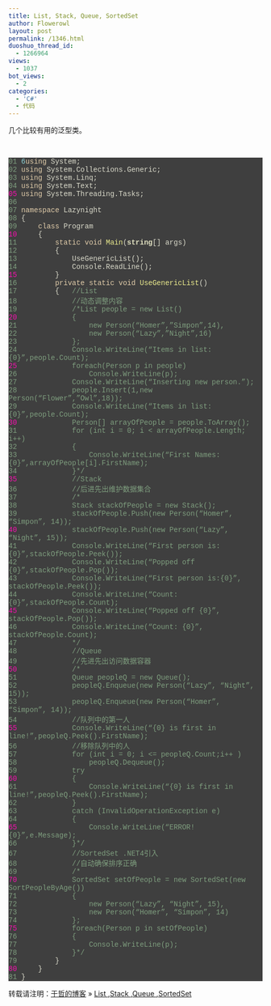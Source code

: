 ```yaml
---
title: List, Stack, Queue, SortedSet
author: Flowerowl
layout: post
permalink: /1346.html
duoshuo_thread_id:
  - 1266964
views:
  - 1037
bot_views:
  - 2
categories:
  - 'C#'
  - 代码
---
```

几个比较有用的泛型类。

&nbsp;

<div style="background: #fdfdfd; color: black;">
</div>

<div class="source" style="font-family: '[object HTMLOptionElement]', Consolas, 'Lucida Console', 'Courier New'; color: #dcdccc; background-color: #3f3f3f;">
  <span style="color: #7f9f7f;">01 </span> <span style="color: #8cd0d3;">6</span><span style="color: #e3ceab;">using</span> <span style="color: #dcdccc;">System</span>;<br /> <span style="color: #7f9f7f;">02 </span> <span style="color: #e3ceab;">using</span> <span style="color: #dcdccc;">System.Collections.Generic</span>;<br /> <span style="color: #7f9f7f;">03 </span> <span style="color: #e3ceab;">using</span> <span style="color: #dcdccc;">System.Linq</span>;<br /> <span style="color: #7f9f7f;">04 </span> <span style="color: #e3ceab;">using</span> <span style="color: #dcdccc;">System.Text</span>;<br /> <span style="color: #f810b0;">05 </span> <span style="color: #e3ceab;">using</span> <span style="color: #dcdccc;">System.Threading.Tasks</span>;<br /> <span style="color: #7f9f7f;">06 </span><br /> <span style="color: #7f9f7f;">07 </span> <span style="color: #e3ceab;">namespace</span> <span style="color: #dcdccc;">Lazynight</span><br /> <span style="color: #7f9f7f;">08 </span> <span style="color: #dcdccc;">{</span><br /> <span style="color: #7f9f7f;">09 </span>     <span style="color: #e3ceab;">class</span> <span style="color: #dcdccc;">Program</span><br /> <span style="color: #f810b0;">10 </span>     <span style="color: #dcdccc;">{</span><br /> <span style="color: #7f9f7f;">11 </span>         <span style="color: #e3ceab;">static</span> <span style="color: #e3ceab;">void</span> <span style="color: #efef8f;">Main</span>(<span style="color: #dfdfbf; font-weight: bold;">string</span><span style="color: #dcdccc;">[]</span> <span style="color: #dcdccc;">args</span>)<br /> <span style="color: #7f9f7f;">12 </span>         <span style="color: #dcdccc;">{</span><br /> <span style="color: #7f9f7f;">13 </span>             <span style="color: #dcdccc;">UseGenericList</span>();<br /> <span style="color: #7f9f7f;">14 </span>             <span style="color: #dcdccc;">Console</span><span style="color: #dcdccc;">.</span><span style="color: #dcdccc;">ReadLine</span>();<br /> <span style="color: #f810b0;">15 </span>         <span style="color: #dcdccc;">}</span><br /> <span style="color: #7f9f7f;">16 </span>         <span style="color: #e3ceab;">private</span> <span style="color: #e3ceab;">static</span> <span style="color: #e3ceab;">void</span> <span style="color: #efef8f;">UseGenericList</span>()<br /> <span style="color: #7f9f7f;">17 </span>         <span style="color: #dcdccc;">{</span>   <span style="color: #7f9f7f;">//List<T></span><br /> <span style="color: #7f9f7f;">18 </span>             <span style="color: #7f9f7f;">//动态调整内容</span><br /> <span style="color: #7f9f7f;">19 </span>             <span style="color: #7f9f7f;">/*List<Person> people = new List<Person>() </span><br /> <span style="color: #f810b0;">20 </span> <span style="color: #7f9f7f;">            {</span><br /> <span style="color: #7f9f7f;">21 </span> <span style="color: #7f9f7f;">                new Person(&#8220;Homer&#8221;,&#8221;Simpon&#8221;,14),</span><br /> <span style="color: #7f9f7f;">22 </span> <span style="color: #7f9f7f;">                new Person(&#8220;Lazy&#8221;,&#8221;Night&#8221;,16)</span><br /> <span style="color: #7f9f7f;">23 </span> <span style="color: #7f9f7f;">            };</span><br /> <span style="color: #7f9f7f;">24 </span> <span style="color: #7f9f7f;">            Console.WriteLine(&#8220;Items in list:{0}&#8221;,people.Count);</span><br /> <span style="color: #f810b0;">25 </span> <span style="color: #7f9f7f;">            foreach(Person p in people)</span><br /> <span style="color: #7f9f7f;">26 </span> <span style="color: #7f9f7f;">                Console.WriteLine(p);</span><br /> <span style="color: #7f9f7f;">27 </span> <span style="color: #7f9f7f;">            Console.WriteLine(&#8220;Inserting new person.&#8221;);</span><br /> <span style="color: #7f9f7f;">28 </span> <span style="color: #7f9f7f;">            people.Insert(1,new Person(&#8220;Flower&#8221;,&#8221;Owl&#8221;,18));</span><br /> <span style="color: #7f9f7f;">29 </span> <span style="color: #7f9f7f;">            Console.WriteLine(&#8220;Items in list:{0}&#8221;,people.Count);</span><br /> <span style="color: #f810b0;">30 </span> <span style="color: #7f9f7f;">            Person[] arrayOfPeople = people.ToArray();</span><br /> <span style="color: #7f9f7f;">31 </span> <span style="color: #7f9f7f;">            for (int i = 0; i < arrayOfPeople.Length; i++)</span><br /> <span style="color: #7f9f7f;">32 </span> <span style="color: #7f9f7f;">            {</span><br /> <span style="color: #7f9f7f;">33 </span> <span style="color: #7f9f7f;">                Console.WriteLine(&#8220;First Names:{0}&#8221;,arrayOfPeople[i].FirstName);</span><br /> <span style="color: #7f9f7f;">34 </span> <span style="color: #7f9f7f;">            }*/</span><br /> <span style="color: #f810b0;">35 </span>             <span style="color: #7f9f7f;">//Stack<T></span><br /> <span style="color: #7f9f7f;">36 </span>             <span style="color: #7f9f7f;">//后进先出维护数据集合</span><br /> <span style="color: #7f9f7f;">37 </span>             <span style="color: #7f9f7f;">/*</span><br /> <span style="color: #7f9f7f;">38 </span> <span style="color: #7f9f7f;">            Stack<Person> stackOfPeople = new Stack<Person>();</span><br /> <span style="color: #7f9f7f;">39 </span> <span style="color: #7f9f7f;">            stackOfPeople.Push(new Person(&#8220;Homer&#8221;, &#8220;Simpon&#8221;, 14));</span><br /> <span style="color: #f810b0;">40 </span> <span style="color: #7f9f7f;">            stackOfPeople.Push(new Person(&#8220;Lazy&#8221;, &#8220;Night&#8221;, 15));</span><br /> <span style="color: #7f9f7f;">41 </span> <span style="color: #7f9f7f;">            Console.WriteLine(&#8220;First person is:{0}&#8221;,stackOfPeople.Peek());</span><br /> <span style="color: #7f9f7f;">42 </span> <span style="color: #7f9f7f;">            Console.WriteLine(&#8220;Popped off {0}&#8221;,stackOfPeople.Pop());</span><br /> <span style="color: #7f9f7f;">43 </span> <span style="color: #7f9f7f;">            Console.WriteLine(&#8220;First person is:{0}&#8221;, stackOfPeople.Peek());</span><br /> <span style="color: #7f9f7f;">44 </span> <span style="color: #7f9f7f;">            Console.WriteLine(&#8220;Count: {0}&#8221;,stackOfPeople.Count);</span><br /> <span style="color: #f810b0;">45 </span> <span style="color: #7f9f7f;">            Console.WriteLine(&#8220;Popped off {0}&#8221;, stackOfPeople.Pop());</span><br /> <span style="color: #7f9f7f;">46 </span> <span style="color: #7f9f7f;">            Console.WriteLine(&#8220;Count: {0}&#8221;, stackOfPeople.Count);</span><br /> <span style="color: #7f9f7f;">47 </span> <span style="color: #7f9f7f;">            */</span><br /> <span style="color: #7f9f7f;">48 </span>             <span style="color: #7f9f7f;">//Queue<T></span><br /> <span style="color: #7f9f7f;">49 </span>             <span style="color: #7f9f7f;">//先进先出访问数据容器</span><br /> <span style="color: #f810b0;">50 </span>             <span style="color: #7f9f7f;">/*</span><br /> <span style="color: #7f9f7f;">51 </span> <span style="color: #7f9f7f;">            Queue<Person> peopleQ = new Queue<Person>();</span><br /> <span style="color: #7f9f7f;">52 </span> <span style="color: #7f9f7f;">            peopleQ.Enqueue(new Person(&#8220;Lazy&#8221;, &#8220;Night&#8221;, 15));</span><br /> <span style="color: #7f9f7f;">53 </span> <span style="color: #7f9f7f;">            peopleQ.Enqueue(new Person(&#8220;Homer&#8221;, &#8220;Simpon&#8221;, 14));</span><br /> <span style="color: #7f9f7f;">54 </span> <span style="color: #7f9f7f;">            //队列中的第一人</span><br /> <span style="color: #f810b0;">55 </span> <span style="color: #7f9f7f;">            Console.WriteLine(&#8220;{0} is first in line!&#8221;,peopleQ.Peek().FirstName);</span><br /> <span style="color: #7f9f7f;">56 </span> <span style="color: #7f9f7f;">            //移除队列中的人</span><br /> <span style="color: #7f9f7f;">57 </span> <span style="color: #7f9f7f;">            for (int i = 0; i <= peopleQ.Count;i++ )</span><br /> <span style="color: #7f9f7f;">58 </span> <span style="color: #7f9f7f;">                peopleQ.Dequeue();</span><br /> <span style="color: #7f9f7f;">59 </span> <span style="color: #7f9f7f;">            try</span><br /> <span style="color: #f810b0;">60 </span> <span style="color: #7f9f7f;">            {</span><br /> <span style="color: #7f9f7f;">61 </span> <span style="color: #7f9f7f;">                Console.WriteLine(&#8220;{0} is first in line!&#8221;,peopleQ.Peek().FirstName);</span><br /> <span style="color: #7f9f7f;">62 </span> <span style="color: #7f9f7f;">            }</span><br /> <span style="color: #7f9f7f;">63 </span> <span style="color: #7f9f7f;">            catch (InvalidOperationException e)</span><br /> <span style="color: #7f9f7f;">64 </span> <span style="color: #7f9f7f;">            {</span><br /> <span style="color: #f810b0;">65 </span> <span style="color: #7f9f7f;">                Console.WriteLine(&#8220;ERROR! {0}&#8221;,e.Message);</span><br /> <span style="color: #7f9f7f;">66 </span> <span style="color: #7f9f7f;">            }*/</span><br /> <span style="color: #7f9f7f;">67 </span>             <span style="color: #7f9f7f;">//SortedSet<T> .NET4引入</span><br /> <span style="color: #7f9f7f;">68 </span>             <span style="color: #7f9f7f;">//自动确保排序正确</span><br /> <span style="color: #7f9f7f;">69 </span>             <span style="color: #7f9f7f;">/*</span><br /> <span style="color: #f810b0;">70 </span> <span style="color: #7f9f7f;">            SortedSet<Person> setOfPeople = new SortedSet<Person>(new SortPeopleByAge())</span><br /> <span style="color: #7f9f7f;">71 </span> <span style="color: #7f9f7f;">            {</span><br /> <span style="color: #7f9f7f;">72 </span> <span style="color: #7f9f7f;">                new Person(&#8220;Lazy&#8221;, &#8220;Night&#8221;, 15),</span><br /> <span style="color: #7f9f7f;">73 </span> <span style="color: #7f9f7f;">                new Person(&#8220;Homer&#8221;, &#8220;Simpon&#8221;, 14)</span><br /> <span style="color: #7f9f7f;">74 </span> <span style="color: #7f9f7f;">            };</span><br /> <span style="color: #f810b0;">75 </span> <span style="color: #7f9f7f;">            foreach(Person p in setOfPeople)</span><br /> <span style="color: #7f9f7f;">76 </span> <span style="color: #7f9f7f;">            {</span><br /> <span style="color: #7f9f7f;">77 </span> <span style="color: #7f9f7f;">                Console.WriteLine(p);</span><br /> <span style="color: #7f9f7f;">78 </span> <span style="color: #7f9f7f;">            }*/</span><br /> <span style="color: #7f9f7f;">79 </span>         <span style="color: #dcdccc;">}</span><br /> <span style="color: #f810b0;">80 </span>     <span style="color: #dcdccc;">}</span><br /> <span style="color: #7f9f7f;">81 </span> <span style="color: #dcdccc;">}</span>
</div>

转载请注明：[于哲的博客][1] &raquo; [List <T>,Stack <T>,Queue <T>,SortedSet <T>][2]

 [1]: http://lazynight.me
 [2]: http://lazynight.me/1346.html

